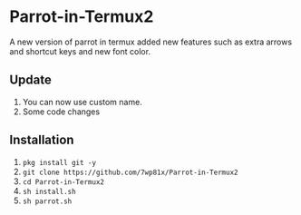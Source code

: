 # Parrot-in-Termux2
A new version of parrot in termux added new features such as extra arrows and shortcut keys and new font color.

## Update
1. You can now use custom name.
2. Some code changes
## Installation
1. `pkg install git -y`
2. `git clone https://github.com/7wp81x/Parrot-in-Termux2`
3. `cd Parrot-in-Termux2`
4. `sh install.sh`
5. `sh parrot.sh`
